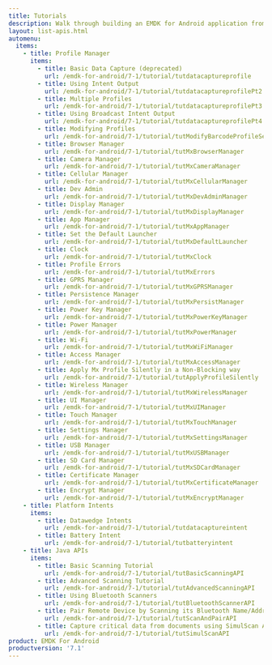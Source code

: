```yaml
---
title: Tutorials
description: Walk through building an EMDK for Android application from the ground up with one of the following tutorials. Each tutorial includes step by step instructions and associate code.
layout: list-apis.html
automenu:
  items:
    - title: Profile Manager
      items:
        - title: Basic Data Capture (deprecated)
          url: /emdk-for-android/7-1/tutorial/tutdatacaptureprofile
        - title: Using Intent Output
          url: /emdk-for-android/7-1/tutorial/tutdatacaptureprofilePt2
        - title: Multiple Profiles
          url: /emdk-for-android/7-1/tutorial/tutdatacaptureprofilePt3
        - title: Using Broadcast Intent Output
          url: /emdk-for-android/7-1/tutorial/tutdatacaptureprofilePt4
        - title: Modifying Profiles
          url: /emdk-for-android/7-1/tutorial/tutModifyBarcodeProfileSettings
        - title: Browser Manager
          url: /emdk-for-android/7-1/tutorial/tutMxBrowserManager
        - title: Camera Manager
          url: /emdk-for-android/7-1/tutorial/tutMxCameraManager
        - title: Cellular Manager
          url: /emdk-for-android/7-1/tutorial/tutMxCellularManager
        - title: Dev Admin
          url: /emdk-for-android/7-1/tutorial/tutMxDevAdminManager
        - title: Display Manager
          url: /emdk-for-android/7-1/tutorial/tutMxDisplayManager
        - title: App Manager
          url: /emdk-for-android/7-1/tutorial/tutMxAppManager
        - title: Set the Default Launcher
          url: /emdk-for-android/7-1/tutorial/tutMxDefaultLauncher
        - title: Clock
          url: /emdk-for-android/7-1/tutorial/tutMxClock
        - title: Profile Errors
          url: /emdk-for-android/7-1/tutorial/tutMxErrors
        - title: GPRS Manager
          url: /emdk-for-android/7-1/tutorial/tutMxGPRSManager
        - title: Persistence Manager
          url: /emdk-for-android/7-1/tutorial/tutMxPersistManager
        - title: Power Key Manager
          url: /emdk-for-android/7-1/tutorial/tutMxPowerKeyManager
        - title: Power Manager
          url: /emdk-for-android/7-1/tutorial/tutMxPowerManager
        - title: Wi-Fi
          url: /emdk-for-android/7-1/tutorial/tutMxWiFiManager
        - title: Access Manager
          url: /emdk-for-android/7-1/tutorial/tutMxAccessManager
        - title: Apply Mx Profile Silently in a Non-Blocking way
          url: /emdk-for-android/7-1/tutorial/tutApplyProfileSilently
        - title: Wireless Manager
          url: /emdk-for-android/7-1/tutorial/tutMxWirelessManager
        - title: UI Manager
          url: /emdk-for-android/7-1/tutorial/tutMxUIManager
        - title: Touch Manager
          url: /emdk-for-android/7-1/tutorial/tutMxTouchManager
        - title: Settings Manager
          url: /emdk-for-android/7-1/tutorial/tutMxSettingsManager
        - title: USB Manager
          url: /emdk-for-android/7-1/tutorial/tutMxUSBManager
        - title: SD Card Manager
          url: /emdk-for-android/7-1/tutorial/tutMxSDCardManager
        - title: Certificate Manager
          url: /emdk-for-android/7-1/tutorial/tutMxCertificateManager
        - title: Encrypt Manager
          url: /emdk-for-android/7-1/tutorial/tutMxEncryptManager
    - title: Platform Intents
      items:
        - title: Datawedge Intents
          url: /emdk-for-android/7-1/tutorial/tutdatacaptureintent
        - title: Battery Intent
          url: /emdk-for-android/7-1/tutorial/tutbatteryintent
    - title: Java APIs
      items:
        - title: Basic Scanning Tutorial
          url: /emdk-for-android/7-1/tutorial/tutBasicScanningAPI
        - title: Advanced Scanning Tutorial
          url: /emdk-for-android/7-1/tutorial/tutAdvancedScanningAPI
        - title: Using Bluetooth Scanners
          url: /emdk-for-android/7-1/tutorial/tutBluetoothScannerAPI
        - title: Pair Remote Device by Scanning its Bluetooth Name/Address
          url: /emdk-for-android/7-1/tutorial/tutScanAndPairAPI
        - title: Capture critical data from documents using SimulScan API
          url: /emdk-for-android/7-1/tutorial/tutSimulScanAPI
product: EMDK For Android
productversion: '7.1'
---
```



















